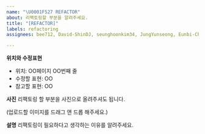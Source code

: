 ```yaml
---
name: "\U0001F527 REFACTOR"
about: 리팩토링할 부분을 알려주세요.
title: "[REFACTOR]"
labels: refactoring
assignees: bee712, David-ShinDJ, seunghoonkim34, JungYunseong, Eunbi-Cho, seodam-hst

---
```


**위치와 수정표현**
* 위치: OO페이지 OO번째 줄
* 수정할 표현: OO
* 참고할 표현: OO

**사진**
리팩토링 할 부분을 사진으로 올려주셔도 됩니다.

(업로드할 이미지를 드래그 앤 드롭 해주세요.)

**설명**
리팩토링이 필요하다고 생각하는 이유를 알려주세요.
